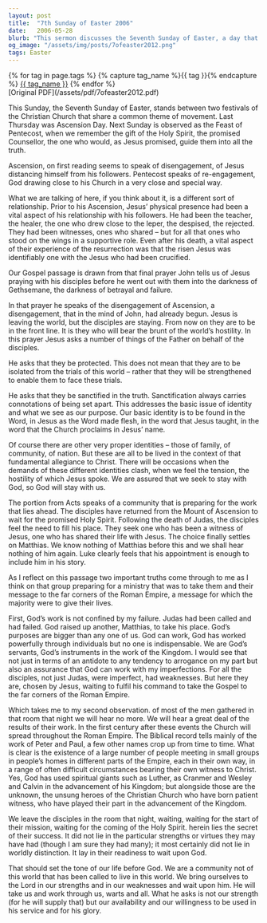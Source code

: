```yaml
---
layout: post
title:  "7th Sunday of Easter 2006"
date:   2006-05-28
blurb: "This sermon discusses the Seventh Sunday of Easter, a day that stands between two festivals of the Christian Church, Ascension Day and the Feast of Pentecost. It explores the themes of disengagement and re-engagement, the changing relationship between Jesus and his followers, and the disciples' preparation for their future work. The sermon emphasizes the importance of waiting upon God and being available for his service."
og_image: "/assets/img/posts/7ofeaster2012.png"
tags: Easter
---    
```

<div class="tag-pills">
  {% for tag in page.tags %}
    {% capture tag_name %}{{ tag }}{% endcapture %}
    <a href="{{ site.baseurl }}/tag/{{ tag_name }}" class="tag-pill">{{ tag_name }}</a>
  {% endfor %}
</div>
[Original PDF](/assets/pdf/7ofeaster2012.pdf)

This Sunday, the Seventh Sunday of Easter, stands between two festivals of the Christian Church that share a common theme of movement. Last Thursday was Ascension Day. Next Sunday is observed as the Feast of Pentecost, when we remember the gift of the Holy Spirit, the promised Counsellor, the one who would, as Jesus promised, guide them into all the truth.

Ascension, on first reading seems to speak of disengagement, of Jesus distancing himself from his followers. Pentecost speaks of re-engagement, God drawing close to his Church in a very close and special way.

What we are talking of here, if you think about it, is a different sort of relationship. Prior to his Ascension, Jesus’ physical presence had been a vital aspect of his relationship with his followers. He had been the teacher, the healer, the one who drew close to the leper, the despised, the rejected. They had been witnesses, ones who shared – but for all that ones who stood on the wings in a supportive role. Even after his death, a vital aspect of their experience of the resurrection was that the risen Jesus was identifiably one with the Jesus who had been crucified.

Our Gospel passage is drawn from that final prayer John tells us of Jesus praying with his disciples before he went out with them into the darkness of Gethsemane, the darkness of betrayal and failure.

In that prayer he speaks of the disengagement of Ascension, a disengagement, that in the mind of John, had already begun. Jesus is leaving the world, but the disciples are staying. From now on they are to be in the front line. It is they who will bear the brunt of the world’s hostility. In this prayer Jesus asks a number of things of the Father on behalf of the disciples.

He asks that they be protected. This does not mean that they are to be isolated from the trials of this world – rather that they will be strengthened to enable them to face these trials.

He asks that they be sanctified in the truth. Sanctification always carries connotations of being set apart. This addresses the basic issue of identity and what we see as our purpose. Our basic identity is to be found in the Word, in Jesus as the Word made flesh, in the word that Jesus taught, in the word that the Church proclaims in Jesus’ name.

Of course there are other very proper identities – those of family, of community, of nation. But these are all to be lived in the context of that fundamental allegiance to Christ. There will be occasions when the demands of these different identities clash, when we feel the tension, the hostility of which Jesus spoke. We are assured that we seek to stay with God, so God will stay with us.

The portion from Acts speaks of a community that is preparing for the work that lies ahead. The disciples have returned from the Mount of Ascension to wait for the promised Holy Spirit. Following the death of Judas, the disciples feel the need to fill his place. They seek one who has been a witness of Jesus, one who has shared their life with Jesus. The choice finally settles on Matthias. We know nothing of Matthias before this and we shall hear nothing of him again. Luke clearly feels that his appointment is enough to include him in his story.

As I reflect on this passage two important truths come through to me as I think on that group preparing for a ministry that was to take them and their message to the far corners of the Roman Empire, a message for which the majority were to give their lives.

First, God’s work is not confined by my failure. Judas had been called and had failed. God raised up another, Matthias, to take his place. God’s purposes are bigger than any one of us. God can work, God has worked powerfully through individuals but no one is indispensable. We are God’s servants, God’s instruments in the work of the Kingdom. I would see that not just in terms of an antidote to any tendency to arrogance on my part but also an assurance that God can work with my imperfections. For all the disciples, not just Judas, were imperfect, had weaknesses. But here they are, chosen by Jesus, waiting to fulfil his command to take the Gospel to the far corners of the Roman Empire.

Which takes me to my second observation. of most of the men gathered in that room that night we will hear no more. We will hear a great deal of the results of their work. In the first century after these events the Church will spread throughout the Roman Empire. The Biblical record tells mainly of the work of Peter and Paul, a few other names crop up from time to time. What is clear is the existence of a large number of people meeting in small groups in people’s homes in different parts of the Empire, each in their own way, in a range of often difficult circumstances bearing their own witness to Christ. Yes, God has used spiritual giants such as Luther, as Cranmer and Wesley and Calvin in the advancement of his Kingdom; but alongside those are the unknown, the unsung heroes of the Christian Church who have born patient witness, who have played their part in the advancement of the Kingdom.

We leave the disciples in the room that night, waiting, waiting for the start of their mission, waiting for the coming of the Holy Spirit. herein lies the secret of their success. It did not lie in the particular strengths or virtues they may have had (though I am sure they had many); it most certainly did not lie in worldly distinction. It lay in their readiness to wait upon God.

That should set the tone of our life before God. We are a community not of this world that has been called to live in this world. We bring ourselves to the Lord in our strengths and in our weaknesses and wait upon him. He will take us and work through us, warts and all. What he asks is not our strength (for he will supply that) but our availability and our willingness to be used in his service and for his glory.

